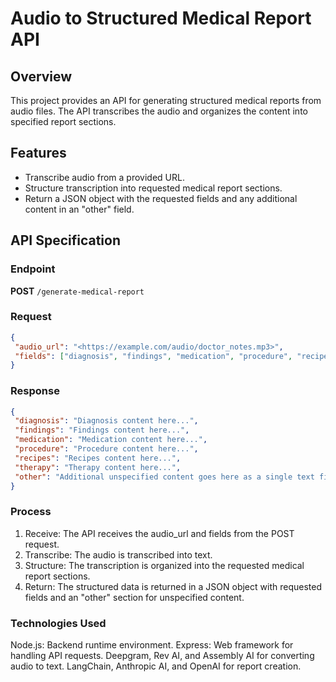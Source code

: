 # Audio to Structured Medical Report API

## Overview

This project provides an API for generating structured medical reports from audio files. The API transcribes the audio and organizes the content into specified report sections.

## Features

- Transcribe audio from a provided URL.
- Structure transcription into requested medical report sections.
- Return a JSON object with the requested fields and any additional content in an "other" field.

## API Specification

### Endpoint

**POST** `/generate-medical-report`

### Request

```json
{
 "audio_url": "<https://example.com/audio/doctor_notes.mp3>",
 "fields": ["diagnosis", "findings", "medication", "procedure", "recipes", "therapy"]
}
```

### Response

```json
{
 "diagnosis": "Diagnosis content here...",
 "findings": "Findings content here...",
 "medication": "Medication content here...",
 "procedure": "Procedure content here...",
 "recipes": "Recipes content here...",
 "therapy": "Therapy content here...",
 "other": "Additional unspecified content goes here as a single text field."
}
```

### Process

1. Receive: The API receives the audio_url and fields from the POST request.
2. Transcribe: The audio is transcribed into text.
3. Structure: The transcription is organized into the requested medical report sections.
4. Return: The structured data is returned in a JSON object with requested fields and an "other" section for unspecified content.

### Technologies Used

Node.js: Backend runtime environment.
Express: Web framework for handling API requests.
Deepgram, Rev AI, and Assembly AI for converting audio to text.
LangChain, Anthropic AI, and OpenAI for report creation.
